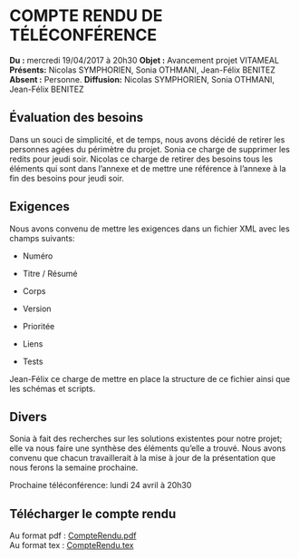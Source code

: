 COMPTE RENDU DE TÉLÉCONFÉRENCE
==============================

**Du :** mercredi 19/04/2017 à 20h30
**Objet :** Avancement projet VITAMEAL
**Présents:** Nicolas SYMPHORIEN, Sonia OTHMANI, Jean-Félix BENITEZ
**Absent :** Personne.
**Diffusion:** Nicolas SYMPHORIEN, Sonia OTHMANI, Jean-Félix BENITEZ

Évaluation des besoins
----------------------

Dans un souci de simplicité, et de temps, nous avons décidé de retirer
les personnes agées du périmètre du projet. Sonia ce charge de supprimer
les redits pour jeudi soir. Nicolas ce charge de retirer des besoins
tous les éléments qui sont dans l’annexe et de mettre une référence à
l’annexe à la fin des besoins pour jeudi soir.

Exigences
---------

Nous avons convenu de mettre les exigences dans un fichier XML avec les
champs suivants:

-   Numéro

-   Titre / Résumé

-   Corps

-   Version

-   Prioritée

-   Liens

-   Tests

Jean-Félix ce charge de mettre en place la structure de ce fichier ainsi
que les schémas et scripts.

Divers
------

Sonia à fait des recherches sur les solutions existentes pour notre
projet; elle va nous faire une synthèse des éléments qu’elle a trouvé.
Nous avons convenu que chacun travaillerait à la mise à jour de la
présentation que nous ferons la semaine prochaine.

Prochaine téléconférence: lundi 24 avril à 20h30

Télécharger le compte rendu
---------------------------

Au format pdf : [CompteRendu.pdf](https://seikomi.github.io/Vitameal/Documentation/Avancement/20170419/CompteRendu.pdf)  
Au format tex : [CompteRendu.tex](https://seikomi.github.io/Vitameal/Documentation/Avancement/20170419/CompteRendu.tex)  
